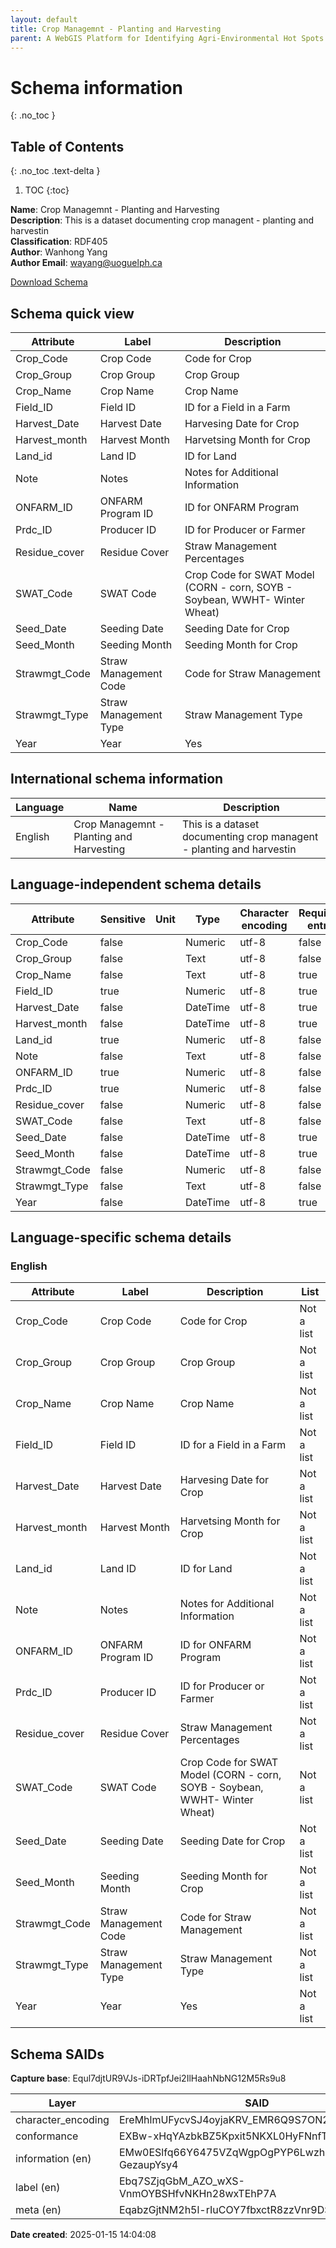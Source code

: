 ```yaml
---
layout: default  
title: Crop Managemnt - Planting and Harvesting  
parent: A WebGIS Platform for Identifying Agri-Environmental Hot Spots in the Lake Erie Basin at a Field Scale
---
```


# Schema information
{: .no_toc }

## Table of Contents
{: .no_toc .text-delta }

1. TOC
{:toc}

**Name**: Crop Managemnt - Planting and Harvesting  
**Description**: This is a dataset documenting crop managent - planting and harvestin  
**Classification**: RDF405  
**Author**: Wanhong Yang  
**Author Email**: wayang@uoguelph.ca 

[Download Schema](Crop_Planting_Harvesting_OCA_bundel.zip)

## Schema quick view

| Attribute | Label | Description |
| --- | --- | --- |
| Crop_Code | Crop Code | Code for Crop |
| Crop_Group | Crop Group | Crop Group |
| Crop_Name | Crop Name | Crop Name |
| Field_ID | Field ID | ID for a Field in a Farm |
| Harvest_Date | Harvest Date | Harvesing Date for Crop |
| Harvest_month | Harvest Month | Harvetsing Month for Crop |
| Land_id | Land ID | ID for Land |
| Note | Notes | Notes for Additional Information |
| ONFARM_ID | ONFARM Program ID | ID for ONFARM Program |
| Prdc_ID | Producer ID | ID for Producer or Farmer |
| Residue_cover | Residue Cover | Straw Management Percentages |
| SWAT_Code | SWAT Code | Crop Code for SWAT Model (CORN - corn, SOYB - Soybean, WWHT- Winter Wheat) |
| Seed_Date | Seeding Date | Seeding Date for Crop |
| Seed_Month | Seeding Month | Seeding Month for Crop |
| Strawmgt_Code | Straw Management Code | Code for Straw Management |
| Strawmgt_Type | Straw Management Type | Straw Management Type |
| Year | Year | Yes |

## International schema information

| Language | Name | Description |
| --- | --- | --- |
| English | Crop Managemnt - Planting and Harvesting | This is a dataset documenting crop managent - planting and harvestin |

## Language-independent schema details

| Attribute | Sensitive | Unit | Type | Character encoding | Required entry |
| --- | --- | --- | --- | --- | --- |
| Crop_Code | false |  | Numeric | utf-8 | false |
| Crop_Group | false |  | Text | utf-8 | false |
| Crop_Name | false |  | Text | utf-8 | true |
| Field_ID | true |  | Numeric | utf-8 | true |
| Harvest_Date | false |  | DateTime | utf-8 | true |
| Harvest_month | false |  | DateTime | utf-8 | true |
| Land_id | true |  | Numeric | utf-8 | false |
| Note | false |  | Text | utf-8 | false |
| ONFARM_ID | true |  | Numeric | utf-8 | false |
| Prdc_ID | true |  | Numeric | utf-8 | false |
| Residue_cover | false |  | Numeric | utf-8 | false |
| SWAT_Code | false |  | Text | utf-8 | false |
| Seed_Date | false |  | DateTime | utf-8 | true |
| Seed_Month | false |  | DateTime | utf-8 | true |
| Strawmgt_Code | false |  | Numeric | utf-8 | false |
| Strawmgt_Type | false |  | Text | utf-8 | false |
| Year | false |  | DateTime | utf-8 | true |

## Language-specific schema details

### English

| Attribute | Label | Description | List |
| --- | --- | --- | --- |
| Crop_Code | Crop Code | Code for Crop | Not a list |
| Crop_Group | Crop Group | Crop Group | Not a list |
| Crop_Name | Crop Name | Crop Name | Not a list |
| Field_ID | Field ID | ID for a Field in a Farm | Not a list |
| Harvest_Date | Harvest Date | Harvesing Date for Crop | Not a list |
| Harvest_month | Harvest Month | Harvetsing Month for Crop | Not a list |
| Land_id | Land ID | ID for Land | Not a list |
| Note | Notes | Notes for Additional Information | Not a list |
| ONFARM_ID | ONFARM Program ID | ID for ONFARM Program | Not a list |
| Prdc_ID | Producer ID | ID for Producer or Farmer | Not a list |
| Residue_cover | Residue Cover | Straw Management Percentages | Not a list |
| SWAT_Code | SWAT Code | Crop Code for SWAT Model (CORN - corn, SOYB - Soybean, WWHT- Winter Wheat) | Not a list |
| Seed_Date | Seeding Date | Seeding Date for Crop | Not a list |
| Seed_Month | Seeding Month | Seeding Month for Crop | Not a list |
| Strawmgt_Code | Straw Management Code | Code for Straw Management | Not a list |
| Strawmgt_Type | Straw Management Type | Straw Management Type | Not a list |
| Year | Year | Yes | Not a list |

## Schema SAIDs

**Capture base**: Equl7djtUR9VJs-iDRTpfJei2IlHaahNbNG12M5Rs9u8

| Layer | SAID |
| --- | --- |
| character_encoding | EreMhlmUFycvSJ4oyjaKRV_EMR6Q9S7ON2muAxbalWnM |
| conformance | EXBw-xHqYAzbkBZ5Kpxit5NKXL0HyFNnfT_b8_2peO1g |
| information (en) | EMw0ESlfq66Y6475VZqWgpOgPYP6Lwzhm-GezaupYsy4 |
| label (en) | Ebq7SZjqGbM_AZO_wXS-VnmOYBSHfvNKHn28wxTEhP7A |
| meta (en) | EqabzGjtNM2h5l-rIuCOY7fbxctR8zzVnr9DS5WFBeqs |

**Date created**: 2025-01-15 14:04:08

